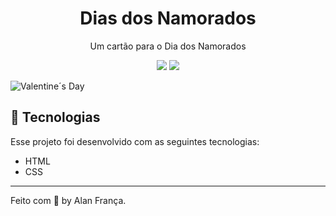 <h1 align="center">Dias dos Namorados</h1>

<p align="center">Um cartão para o Dia dos Namorados</p>
<p align="center">
  <img src="https://img.shields.io/badge/license-MIT-blue">
  <img src="https://img.shields.io/badge/status-FINISH-green">
</p>

![Valentine´s Day](https://github.com/kaskuriam/Dias-dos-Namorados/assets/139079558/6ab1bd16-1c49-4a93-bb5f-47ecfae839e6)


## 🚀 Tecnologias

Esse projeto foi desenvolvido com as seguintes tecnologias:

- HTML
- CSS

---

Feito com 💙 by Alan França.
